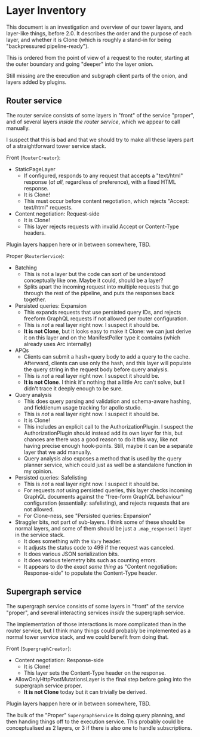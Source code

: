 # Layer Inventory
This document is an investigation and overview of our tower layers, and layer-like things, before 2.0. It describes the order and the purpose of each layer, and whether it is Clone (which is roughly a stand-in for being "backpressured pipeline-ready").

This is ordered from the point of view of a request to the router, starting at the outer boundary and going "deeper" into the layer onion.

Still missing are the execution and subgraph client parts of the onion, and layers added by plugins.

## Router service
The router service consists of some layers in "front" of the service "proper", and of several layers *inside the router service*, which we appear to call manually.

I suspect that this is bad and that we should try to make all these layers part of a straightforward tower service stack.

Front (`RouterCreator`):
- StaticPageLayer
  - If configured, responds to any request that accepts a "text/html" response (*at all*, regardless of preference), with a fixed HTML response.
  - It is Clone!
  - This must occur before content negotiation, which rejects "Accept: text/html" requests.
- Content negotiation: Request-side
  - It is Clone!
  - This layer rejects requests with invalid Accept or Content-Type headers.

Plugin layers happen here or in between somewhere, TBD.

Proper (`RouterService`):
- Batching
  - This is not a layer but the code can sort of be understood conceptually like one. Maybe it could, should be a layer?
  - Splits apart the incoming request into multiple requests that go through the rest of the pipeline, and puts the responses back together.
- Persisted queries: Expansion
  - This expands requests that use persisted query IDs, and rejects freeform GraphQL requests if not allowed per router configuration.
  - This is *not* a real layer right now. I suspect it should be.
  - **It is not Clone**, but it looks easy to make it Clone: we can just derive it on this layer and on the ManifestPoller type it contains (which already uses Arc internally)
- APQs
  - Clients can submit a hash+query body to add a query to the cache. Afterward, clients can use only the hash, and this layer will populate the query string in the request body before query analysis.
  - This is *not* a real layer right now. I suspect it should be.
  - **It is not Clone**. I think it's nothing that a little Arc can't solve, but I didn't trace it deeply enough to be sure.
- Query analysis
  - This does query parsing and validation and schema-aware hashing,
    and field/enum usage tracking for apollo studio.
  - This is *not* a real layer right now. I suspect it should be.
  - It is Clone!
  - This includes an explicit call to the AuthorizationPlugin. I suspect the AuthorizationPlugin should instead add its own layer for this, but chances are there was a good reason to do it this way, like not having precise enough hook-points. Still, maybe it can be a separate layer that we add manually.
  - Query analysis also exposes a method that is used by the query planner service, which could just as well be a standalone function in my opinion.
- Persisted queries: Safelisting
  - This is *not* a real layer right now. I suspect it should be.
  - For requests *not* using persisted queries, this layer checks incoming GraphQL documents against the "free-form GraphQL behaviour" configuration (essentially: safelisting), and rejects requests that are not allowed.
  - For Clone-ness, see "Persisted queries: Expansion"
- Straggler bits, not part of sub-layers. I think some of these should be normal layers, and some of them should be just a `.map_response()` layer in the service stack.
  - It does something with the `Vary` header.
  - It adjusts the status code to 499 if the request was canceled.
  - It does various JSON serialization bits.
  - It does various telemetry bits such as counting errors.
  - It appears to do the *exact same thing* as "Content negotiation: Response-side" to populate the Content-Type header.

## Supergraph service
The supergraph service consists of some layers in "front" of the service "proper", and several interacting services *inside* the supergraph service.

The implementation of those interactions is more complicated than in the router service, but I think many things could probably be implemented as a normal tower service stack, and we could benefit from doing that.

Front (`SupergraphCreator`):
- Content negotiation: Response-side
  - It is Clone!
  - This layer sets the Content-Type header on the response.
- AllowOnlyHttpPostMutationsLayer is the final step before going into the supergraph service proper.
  - **It is not Clone** today but it can trivially be derived.

Plugin layers happen here or in between somewhere, TBD.

The bulk of the "Proper" `SupergraphService` is doing query planning, and then handing things off to the execution service. This probably could be conceptualised as 2 layers, or 3 if there is also one to handle subscriptions.
